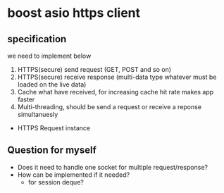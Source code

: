 # boost asio https client

## specification
we need to implement below

1. HTTPS(secure) send request (GET, POST and so on)
2. HTTPS(secure) receive response (multi-data type whatever must be loaded on the live data)
3. Cache what have received, for increasing cache hit rate makes app faster
4. Multi-threading, should be send a request or receive a reponse simultanuesly

- HTTPS Request instance

## Question for myself
- Does it need to handle one socket for multiple request/response?
- How can be implemented if it needed?
  - for session deque?